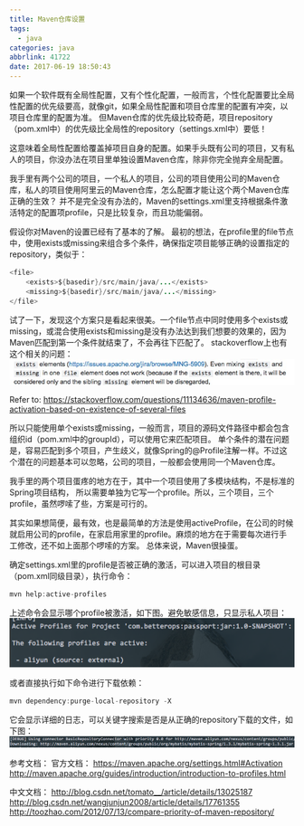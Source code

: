 ```yaml
---
title: Maven仓库设置
tags:
  - java
categories: java
abbrlink: 41722
date: 2017-06-19 18:50:43
---
```


如果一个软件既有全局性配置，又有个性化配置，一般而言，个性化配置要比全局性配置的优先级要高，就像git，如果全局性配置和项目仓库里的配置有冲突，以项目仓库里的配置为准。
但Maven仓库的优先级比较奇葩，项目repository（pom.xml中）的优先级比全局性的repository（settings.xml中）要低！

<!-- more -->

这意味着全局性配置给覆盖掉项目自身的配置。如果手头既有公司的项目，又有私人的项目，你没办法在项目里单独设置Maven仓库，除非你完全抛弃全局配置。

我手里有两个公司的项目，一个私人的项目，公司的项目使用公司的Maven仓库，私人的项目使用阿里云的Maven仓库，怎么配置才能让这个两个Maven仓库正确的生效？
并不是完全没有办法的，Maven的settings.xml里支持根据条件激活特定的配置项profile，只是比较复杂，而且功能偏弱。

假设你对Maven的设置已经有了基本的了解。
最初的想法，在profile里的file节点中，使用exists或missing来组合多个条件，确保指定项目能够正确的设置指定的repository，类似于：
```java
<file>
	<exists>${basedir}/src/main/java/...</exists>
	<missing>${basedir}/src/main/java/...</missing>
</file>
```
试了一下，发现这个方案只是看起来很美。一个file节点中同时使用多个exists或missing，或混合使用exists和missing是没有办法达到我们想要的效果的，因为Maven匹配到第一个条件就结束了，不会再往下匹配了。
stackoverflow上也有这个相关的问题：
![stackoverflow](/images/stackoverflow.png)

Refer to: https://stackoverflow.com/questions/11134636/maven-profile-activation-based-on-existence-of-several-files

所以只能使用单个exists或missing，一般而言，项目的源码文件路径中都会包含组织id（pom.xml中的groupId），可以使用它来匹配项目。
单个条件的潜在问题是，容易匹配到多个项目，产生歧义，就像Spring的@Profile注解一样。不过这个潜在的问题基本可以忽略，公司的项目，一般都会使用同一个Maven仓库。

我手里的两个项目蛋疼的地方在于，其中一个项目使用了多模块结构，不是标准的Spring项目结构， 所以需要单独为它写一个profile。所以，三个项目，三个profile，虽然啰嗦了些，方案是可行的。

其实如果想简便，最有效，也是最简单的方法是使用activeProfile，在公司的时候就启用公司的profile，在家启用家里的profile。麻烦的地方在于需要每次进行手工修改，还不如上面那个啰嗦的方案。
总体来说，Maven很操蛋。

确定settings.xml里的profile是否被正确的激活，可以进入项目的根目录（pom.xml同级目录），执行命令：
```java
mvn help:active-profiles
```
上述命令会显示哪个profile被激活，如下图。避免敏感信息，只显示私人项目：
![active](/images/active-profile.png)

或者直接执行如下命令进行下载依赖：
```java
mvn dependency:purge-local-repository -X
```
它会显示详细的日志，可以关键字搜索是否是从正确的repository下载的文件，如下图：
![purge](/images/purge.png)

参考文档：
官方文档：
https://maven.apache.org/settings.html#Activation
http://maven.apache.org/guides/introduction/introduction-to-profiles.html

中文文档：
http://blog.csdn.net/tomato__/article/details/13025187
http://blog.csdn.net/wangjunjun2008/article/details/17761355
http://toozhao.com/2012/07/13/compare-priority-of-maven-repository/